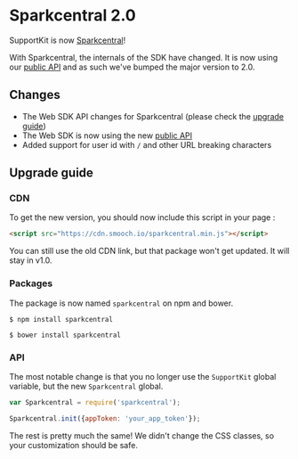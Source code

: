 # Sparkcentral 2.0

SupportKit is now [Sparkcentral](https://smooch.io)!

With Sparkcentral, the internals of the SDK have changed. It is now using our [public API](http://docs.smooch.io/rest/) and as such we've bumped the major version to 2.0.

## Changes
- The Web SDK API changes for Sparkcentral (please check the [upgrade guide](#upgrade-guide))
- The Web SDK is now using the new [public API](http://docs.smooch.io/rest/)
- Added support for user id with `/` and other URL breaking characters

## Upgrade guide

### CDN

To get the new version, you should now include this script in your page :

```html
<script src="https://cdn.smooch.io/sparkcentral.min.js"></script>
```

You can still use the old CDN link, but that package won't get updated. It will stay in v1.0.

### Packages

The package is now named `sparkcentral` on npm and bower.

```
$ npm install sparkcentral

$ bower install sparkcentral
```

### API

The most notable change is that you no longer use the `SupportKit` global variable, but the new `Sparkcentral` global.

```javascript
var Sparkcentral = require('sparkcentral');

Sparkcentral.init({appToken: 'your_app_token'});
```

The rest is pretty much the same! We didn't change the CSS classes, so your customization should be safe.
